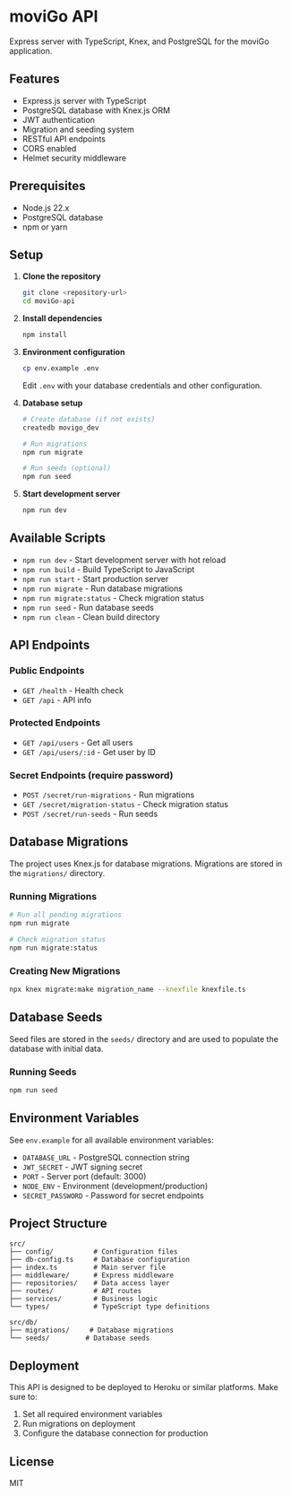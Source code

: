 # moviGo API

Express server with TypeScript, Knex, and PostgreSQL for the moviGo application.

## Features

- Express.js server with TypeScript
- PostgreSQL database with Knex.js ORM
- JWT authentication
- Migration and seeding system
- RESTful API endpoints
- CORS enabled
- Helmet security middleware

## Prerequisites

- Node.js 22.x
- PostgreSQL database
- npm or yarn

## Setup

1. **Clone the repository**
   ```bash
   git clone <repository-url>
   cd moviGo-api
   ```

2. **Install dependencies**
   ```bash
   npm install
   ```

3. **Environment configuration**
   ```bash
   cp env.example .env
   ```
   
   Edit `.env` with your database credentials and other configuration.

4. **Database setup**
   ```bash
   # Create database (if not exists)
   createdb movigo_dev
   
   # Run migrations
   npm run migrate
   
   # Run seeds (optional)
   npm run seed
   ```

5. **Start development server**
   ```bash
   npm run dev
   ```

## Available Scripts

- `npm run dev` - Start development server with hot reload
- `npm run build` - Build TypeScript to JavaScript
- `npm run start` - Start production server
- `npm run migrate` - Run database migrations
- `npm run migrate:status` - Check migration status
- `npm run seed` - Run database seeds
- `npm run clean` - Clean build directory

## API Endpoints

### Public Endpoints
- `GET /health` - Health check
- `GET /api` - API info

### Protected Endpoints
- `GET /api/users` - Get all users
- `GET /api/users/:id` - Get user by ID

### Secret Endpoints (require password)
- `POST /secret/run-migrations` - Run migrations
- `GET /secret/migration-status` - Check migration status
- `POST /secret/run-seeds` - Run seeds

## Database Migrations

The project uses Knex.js for database migrations. Migrations are stored in the `migrations/` directory.

### Running Migrations

```bash
# Run all pending migrations
npm run migrate

# Check migration status
npm run migrate:status
```

### Creating New Migrations

```bash
npx knex migrate:make migration_name --knexfile knexfile.ts
```

## Database Seeds

Seed files are stored in the `seeds/` directory and are used to populate the database with initial data.

### Running Seeds

```bash
npm run seed
```

## Environment Variables

See `env.example` for all available environment variables:

- `DATABASE_URL` - PostgreSQL connection string
- `JWT_SECRET` - JWT signing secret
- `PORT` - Server port (default: 3000)
- `NODE_ENV` - Environment (development/production)
- `SECRET_PASSWORD` - Password for secret endpoints

## Project Structure

```
src/
├── config/          # Configuration files
├── db-config.ts     # Database configuration
├── index.ts         # Main server file
├── middleware/      # Express middleware
├── repositories/    # Data access layer
├── routes/          # API routes
├── services/        # Business logic
└── types/           # TypeScript type definitions

src/db/
├── migrations/     # Database migrations
└── seeds/         # Database seeds
```

## Deployment

This API is designed to be deployed to Heroku or similar platforms. Make sure to:

1. Set all required environment variables
2. Run migrations on deployment
3. Configure the database connection for production

## License

MIT
